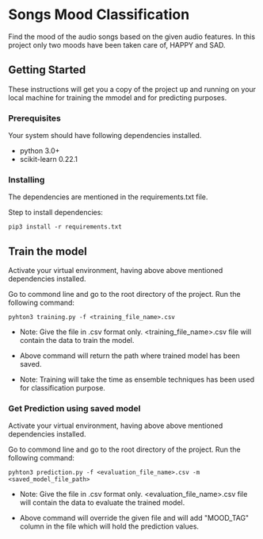 # Songs Mood Classification

Find the mood of the audio songs based on the given audio features. In this project only two moods have been taken care of, HAPPY and SAD.

## Getting Started

These instructions will get you a copy of the project up and running on your local machine for training the mmodel and for predicting purposes.

### Prerequisites

Your system should have following dependencies installed.

* python 3.0+ 
* scikit-learn 0.22.1




### Installing

The dependencies are mentioned in the requirements.txt file.

Step to install dependencies:

```
pip3 install -r requirements.txt
```

## Train the model

Activate your virtual environment, having above above mentioned dependencies installed.

Go to commond line and go to the root directory of the project. Run the following command:

```
pyhton3 training.py -f <training_file_name>.csv
```

* Note: Give the file in .csv format only. <training_file_name>.csv file will contain the data to train the model.

* Above command will return the path where trained model has been saved.

* Note: Training will take the time as ensemble techniques has been used for classification purpose.

### Get Prediction using saved model

Activate your virtual environment, having above above mentioned dependencies installed.

Go to commond line and go to the root directory of the project. Run the following command:

```
pyhton3 prediction.py -f <evaluation_file_name>.csv -m <saved_model_file_path>
```

* Note: Give the file in .csv format only. <evaluation_file_name>.csv file will contain the data to evaluate the trained model.

* Above command will override the given file and will add "MOOD_TAG" column in the file which will hold the prediction values.


